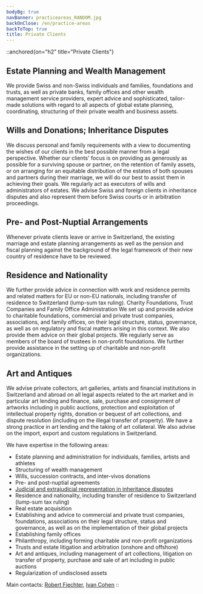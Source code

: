 ```yaml
---
bodyBg: true
navBanner: practiceareas_RANDOM.jpg
backOnClose: /en/practice-areas
backToTop: true
title: Private Clients
---
```


::anchored{on="h2" title="Private Clients"}

## Estate Planning and Wealth Management
We provide Swiss and non-Swiss individuals and families, foundations and trusts, as well as private banks, family offices and other wealth management service providers, expert advice and sophisticated, tailor-made solutions with regard to all aspects of global estate planning, coordinating, structuring of their private wealth and business assets.


## Wills and Donations; Inheritance Disputes
We discuss personal and family requirements with a view to documenting the wishes of our clients in the best possible manner from a legal perspective. Whether our clients' focus is on providing as generously as possible for a surviving spouse or partner, on the retention of family assets, or on arranging for an equitable distribution of the estates of both spouses and partners during their marriage, we will do our best to assist them in achieving their goals. We regularly act as executors of wills and administrators of estates. We advise Swiss and foreign clients in inheritance disputes and also represent them before Swiss courts or in arbitration proceedings.


## Pre- and Post-Nuptial Arrangements
Whenever private clients leave or arrive in Switzerland, the existing marriage and estate planning arrangements as well as the pension and fiscal planning against the background of the legal framework of their new country of residence have to be reviewed.


## Residence and Nationality
We further provide advice in connection with work and residence permits and related matters for EU or non-EU nationals, including transfer of residence to Switzerland (lump-sum tax ruling). Charity Foundations, Trust Companies and Family Office Administration We set up and provide advice to charitable foundations, commercial and private trust companies, associations, and family offices, on their legal structure, status, governance, as well as on regulatory and fiscal matters arising in this context. We also provide them advice on their global projects. We regularly serve as members of the board of trustees in non-profit foundations. We further provide assistance in the setting up of charitable and non-profit organizations.


## Art and Antiques
We advise private collectors, art galleries, artists and financial institutions in Switzerland and abroad on all legal aspects related to the art market and in particular art lending and finance, sale, purchase and consignment of artworks including in public auctions, protection and exploitation of intellectual property rights, donation or bequest of art collections, and dispute resolution (including on the illegal transfer of property). We have a strong practice in art lending and the taking of art collateral. We also advise on the import, export and custom regulations in Switzerland.

We have expertise in the following areas:

- Estate planning and administration for individuals, families, artists and athletes
- Structuring of wealth management
- Wills, succession contracts, and inter-vivos donations
- Pre- and post-nuptial agreements
- [Judicial and extrajudicial representation in inheritance disputes](/en/practice-areas/litigation-arbitration)
- Residence and nationality, including transfer of residence to Switzerland (lump-sum tax ruling)
- Real estate acquisition
- Establishing and advice to commercial and private trust companies, foundations, associations on their legal structure, status and governance, as well as on the implementation of their global projects
- Establishing family offices
- Philanthropy, including forming charitable and non-profit organizations
- Trusts and estate litigation and arbitration (onshore and offshore)
- Art and antiques, including management of art collections, litigation on transfer of property, purchase and sale of art including in public auctions
- Regularization of undisclosed assets

Main contacts: [Robert Fiechter](/en/team/rf), [Ivan Cohen](/en/team/ic)
::
